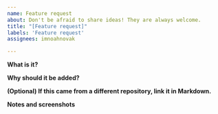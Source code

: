 ```yaml
---
name: Feature request
about: Don't be afraid to share ideas! They are always welcome.
title: "[Feature request]"
labels: 'Feature request'
assignees: imnoahnovak

---
```


**What is it?**


**Why should it be added?**


**(Optional) If this came from a different repository, link it in Markdown.**


**Notes and screenshots**
